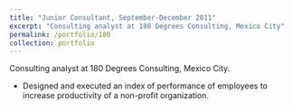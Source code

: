 ```yaml
---
title: "Junior Consultant, September-December 2011"
excerpt: "Consulting analyst at 180 Degrees Consulting, Mexico City"
permalink: /portfolio/180
collection: portfolio
---
```

Consulting analyst at 180 Degrees Consulting, Mexico City.

* Designed and executed an index of performance of employees to increase productivity of a non-profit organization.
